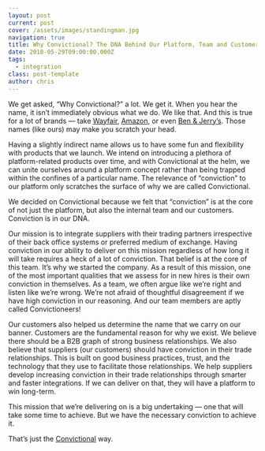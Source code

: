 ```yaml
---
layout: post
current: post
cover: /assets/images/standingman.jpg
navigation: true
title: Why Convictional? The DNA Behind Our Platform, Team and Customers
date: 2018-05-29T09:00:00.000Z
tags:
  - integration
class: post-template
author: chris
---
```


We get asked, “Why Convictional?” a lot. We get it. When you hear the name, it isn’t immediately obvious what we do. We like that. And this is true for a lot of brands — take <a href="https://www.wayfair.com/v/about/our_story" title="Wayfair Founding Story">Wayfair</a>, <a href="http://www.businessinsider.com/jeff-bezos-amazon-history-facts-2017-4" title="15 fascinating facts you probably didn't know about Amazon">Amazon</a>, or even <a href="https://www.huffingtonpost.ca/entry/ben-and-jerrys-ice-cream_n_6271368" title="The Sweet Story Of How Ben &amp; Jerry's Built Its Ice Cream Empire">Ben &amp; Jerry’s</a>. Those names (like ours) may make you scratch your head.

Having a slightly indirect name allows us to have some fun and flexibility with products that we launch. We intend on introducing a plethora of platform-related products over time, and with Convictional at the helm, we can unite ourselves around a platform concept rather than being trapped within the confines of a particular name. The relevance of “conviction” to our platform only scratches the surface of why we are called Convictional.

We decided on Convictional because we felt that “conviction” is at the core of not just the platform, but also the internal team and our customers. Conviction is in our DNA. 

Our mission is to integrate suppliers with their trading partners irrespective of their back office systems or preferred medium of exchange. Having conviction in our ability to deliver on this mission regardless of how long it will take requires a heck of a lot of conviction. That belief is at the core of this team. It’s why we started the company. As a result of this mission, one of the most important qualities that we assess for in new hires is their own conviction in themselves. As a team, we often argue like we’re right and listen like we’re wrong. We’re not afraid of thoughtful disagreement if we have high conviction in our reasoning. And our team members are aptly called Convictioneers! 

Our customers also helped us determine the name that we carry on our banner. Customers are the fundamental reason for why we exist. We believe there should be a B2B graph of strong business relationships. We also believe that suppliers (our customers) should have conviction in their trade relationships. This is built on good business practices, trust, and the technology that they use to facilitate those relationships. We help suppliers develop increasing conviction in their trade relationships through smarter and faster integrations. If we can deliver on that, they will have a platform to win long-term.

This mission that we’re delivering on is a big undertaking — one that will take some time to achieve. But we have the necessary conviction to achieve it.

That’s just the <a href="https://convictional.com/" title="Convictional">Convictional</a> way.
